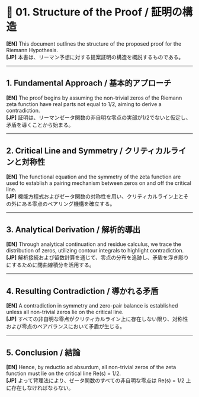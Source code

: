 # 📘 01. Structure of the Proof / 証明の構造

**[EN]** This document outlines the structure of the proposed proof for the Riemann Hypothesis.  
**[JP]** 本書は、リーマン予想に対する提案証明の構造を概説するものである。

---

## 1. Fundamental Approach / 基本的アプローチ

**[EN]** The proof begins by assuming the non-trivial zeros of the Riemann zeta function have real parts not equal to 1/2, aiming to derive a contradiction.  
**[JP]** 証明は、リーマンゼータ関数の非自明な零点の実部が1/2でないと仮定し、矛盾を導くことから始まる。

---

## 2. Critical Line and Symmetry / クリティカルラインと対称性

**[EN]** The functional equation and the symmetry of the zeta function are used to establish a pairing mechanism between zeros on and off the critical line.  
**[JP]** 機能方程式およびゼータ関数の対称性を用い、クリティカルライン上とその外にある零点のペアリング機構を確立する。

---

## 3. Analytical Derivation / 解析的導出

**[EN]** Through analytical continuation and residue calculus, we trace the distribution of zeros, utilizing contour integrals to highlight contradiction.  
**[JP]** 解析接続および留数計算を通じて、零点の分布を追跡し、矛盾を浮き彫りにするために閉曲線積分を活用する。

---

## 4. Resulting Contradiction / 導かれる矛盾

**[EN]** A contradiction in symmetry and zero-pair balance is established unless all non-trivial zeros lie on the critical line.  
**[JP]** すべての非自明な零点がクリティカルライン上に存在しない限り、対称性および零点のペアバランスにおいて矛盾が生じる。

---

## 5. Conclusion / 結論

**[EN]** Hence, by reductio ad absurdum, all non-trivial zeros of the zeta function must lie on the critical line Re(s) = 1/2.  
**[JP]** よって背理法により、ゼータ関数のすべての非自明な零点は Re(s) = 1/2 上に存在しなければならない。
